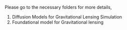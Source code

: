 
Please go to the necessary folders for more details,
1) Diffusion Models for Gravitational Lensing Simulation
2) Foundational model for Gravitational lensing

